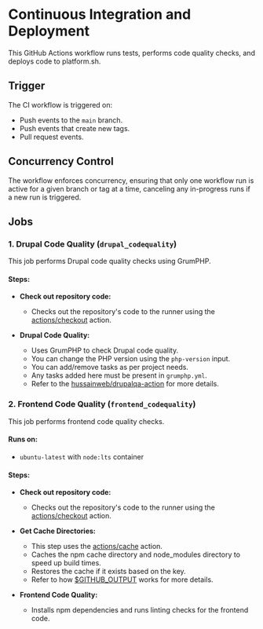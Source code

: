 # Continuous Integration and Deployment

This GitHub Actions workflow runs tests, performs code quality checks, and deploys code to platform.sh.

## Trigger

The CI workflow is triggered on:
- Push events to the `main` branch.
- Push events that create new tags.
- Pull request events.

## Concurrency Control

The workflow enforces concurrency, ensuring that only one workflow run is active for a given branch or tag at a time, canceling any in-progress runs if a new run is triggered.

## Jobs

### 1. Drupal Code Quality (`drupal_codequality`)

This job performs Drupal code quality checks using GrumPHP.

#### Steps:

- **Check out repository code:**
  - Checks out the repository's code to the runner using the [actions/checkout](https://github.com/actions/checkout) action.

- **Drupal Code Quality:**
  - Uses GrumPHP to check Drupal code quality.
  - You can change the PHP version using the `php-version` input.
  - You can add/remove tasks as per project needs.
  - Any tasks added here must be present in `grumphp.yml`.
  - Refer to the [hussainweb/drupalqa-action](https://github.com/hussainweb/drupalqa-action) for more details.

### 2. Frontend Code Quality (`frontend_codequality`)

This job performs frontend code quality checks.

#### Runs on:

- `ubuntu-latest` with `node:lts` container

#### Steps:

- **Check out repository code:**
  - Checks out the repository's code to the runner using the [actions/checkout](https://github.com/actions/checkout) action.

- **Get Cache Directories:**
  - This step uses the [actions/cache](https://github.com/actions/cache) action.
  - Caches the npm cache directory and node_modules directory to speed up build times.
  - Restores the cache if it exists based on the key.
  - Refer to how [$GITHUB_OUTPUT](https://docs.github.com/en/actions/using-jobs/defining-outputs-for-jobs) works for more details.

- **Frontend Code Quality:**
  - Installs npm dependencies and runs linting checks for the frontend code.

